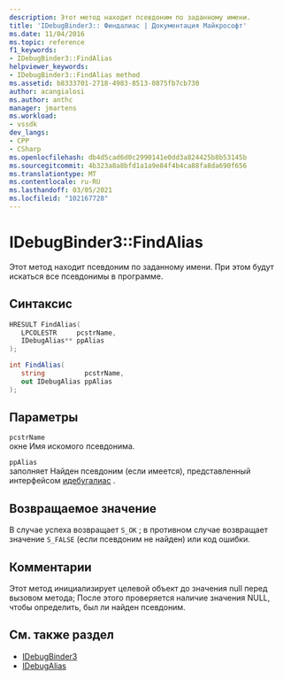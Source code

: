 ```yaml
---
description: Этот метод находит псевдоним по заданному имени.
title: 'IDebugBinder3:: Финдалиас | Документация Майкрософт'
ms.date: 11/04/2016
ms.topic: reference
f1_keywords:
- IDebugBinder3::FindAlias
helpviewer_keywords:
- IDebugBinder3::FindAlias method
ms.assetid: b8333701-2718-4983-8513-0875fb7cb730
author: acangialosi
ms.author: anthc
manager: jmartens
ms.workload:
- vssdk
dev_langs:
- CPP
- CSharp
ms.openlocfilehash: db4d5cad6d0c2990141e0dd3a824425b8b53145b
ms.sourcegitcommit: 4b323a8a8bfd1a1a9e84f4b4ca88fa8da690f656
ms.translationtype: MT
ms.contentlocale: ru-RU
ms.lasthandoff: 03/05/2021
ms.locfileid: "102167728"
---
```

# <a name="idebugbinder3findalias"></a>IDebugBinder3::FindAlias
Этот метод находит псевдоним по заданному имени. При этом будут искаться все псевдонимы в программе.

## <a name="syntax"></a>Синтаксис

```cpp
HRESULT FindAlias(
   LPCOLESTR     pcstrName,
   IDebugAlias** ppAlias
);
```

```csharp
int FindAlias(
   string          pcstrName,
   out IDebugAlias ppAlias
);
```

## <a name="parameters"></a>Параметры
`pcstrName`\
окне Имя искомого псевдонима.

`ppAlias`\
заполняет Найден псевдоним (если имеется), представленный интерфейсом [идебугалиас](../../../extensibility/debugger/reference/idebugalias.md) .

## <a name="return-value"></a>Возвращаемое значение
 В случае успеха возвращает `S_OK` ; в противном случае возвращает значение `S_FALSE` (если псевдоним не найден) или код ошибки.

## <a name="remarks"></a>Комментарии
 Этот метод инициализирует целевой объект до значения null перед вызовом метода; После этого проверяется наличие значения NULL, чтобы определить, был ли найден псевдоним.

## <a name="see-also"></a>См. также раздел
- [IDebugBinder3](../../../extensibility/debugger/reference/idebugbinder3.md)
- [IDebugAlias](../../../extensibility/debugger/reference/idebugalias.md)
